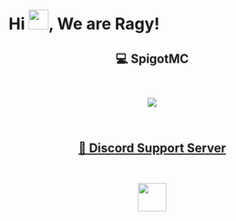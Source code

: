 ﻿# Hi <img width="35" src="https://github.com/Ragy-Development/.github/blob/main/files/imgs/hello.gif">, We are Ragy!
  <div>
    <h2 align="center"> 💻 SpigotMC </h2>
      <br/>
        <p align="center">
          <a target="_blank" href="https://www.spigotmc.org/members/_fungy_.1021787">
          <img src="https://static.spigotmc.org/img/spigot.png">
        </p>
    <br>
    <h2 align="center"> 📃 Discord Support Server </h2>
      <br/>
        <p align="center">
          <a target="_blank" href="https://discord.gg/5mhkuSZK5U">
          <img width=50 src="https://external-content.duckduckgo.com/iu/?u=https%3A%2F%2Flogos-world.net%2Fwp-content%2Fuploads%2F2020%2F12%2FDiscord-Logo.png&f=1&nofb=1&ipt=1044e172084ddc11523bf203d6c246149652168c34b62d2d7a9c38d39611268c&ipo=images">
        </p>
    <br>
  </div>


